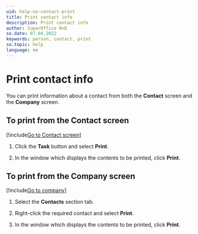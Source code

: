 ```yaml
---
uid: help-no-contact-print
title: Print contact info
description: Print contact info
author: SuperOffice RnD
so.date: 07.04.2022
keywords: person, contact, print
so.topic: help
language: no
---
```


# Print contact info

You can print information about a contact from both the **Contact** screen and the **Company** screen.

## To print from the Contact screen

[!include[Go to Contact screen](../../learn/includes/goto-contact.md)]

1. Click the **Task** button and select **Print**.

1. In the window which displays the contents to be printed, click **Print**.

## To print from the Company screen

[!include[Go to company](../../learn/includes/goto-company.md)]

1. Select the **Contacts** section tab.

1. Right-click the required contact and select **Print**.

1. In the window which displays the contents to be printed, click **Print**.

